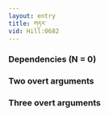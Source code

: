```yaml
---
layout: entry
title: གཏར་
vid: Hill:0682
---
```

### Dependencies (N = 0)


### Two overt arguments


### Three overt arguments
